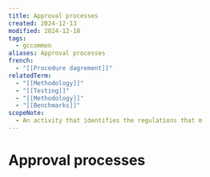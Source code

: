 ```yaml
---
title: Approval processes
created: 2024-12-13
modified: 2024-12-18
tags:
  - gccommon
aliases: Approval processes
french:
  - "[[Procedure dagrement]]"
relatedTerm:
  - "[[Methodology]]"
  - "[[Testing]]"
  - "[[Methodology]]"
  - "[[Benchmarks]]"
scopeNote:
  - An activity that identifies the regulations that m
---
```

# Approval processes
